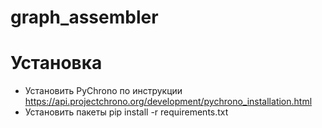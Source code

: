 # graph_assembler

# Установка
  
  * Установить PyChrono по инструкции https://api.projectchrono.org/development/pychrono_installation.html
  * Установить пакеты pip install -r requirements.txt

